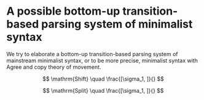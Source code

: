 # A possible bottom-up transition-based parsing system of minimalist syntax

We try to elaborate a bottom-up transition-based parsing system of mainstream minimalist syntax, or to be more precise, minimalist syntax with Agree and copy theory of movement.

$$
\mathrm{Shift} \quad \frac{[\sigma_1, ]}{}
$$

$$
\mathrm{Split} \quad \frac{[\sigma_1, ]}{}
$$